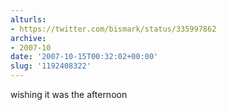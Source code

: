 ```yaml
---
alturls:
- https://twitter.com/bismark/status/335997862
archive:
- 2007-10
date: '2007-10-15T00:32:02+00:00'
slug: '1192408322'
---
```


wishing it was the afternoon

